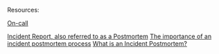 Resources:

[On-call](https://intranet.alxswe.com/concepts/39)

[Incident Report, also referred to as a Postmortem](https://sysadmincasts.com/episodes/20-how-to-write-an-incident-report-postmortem)
[The importance of an incident postmortem process](https://www.atlassian.com/incident-management/postmortem)
[What is an Incident Postmortem?](https://www.pagerduty.com/resources/learn/incident-postmortem/)

